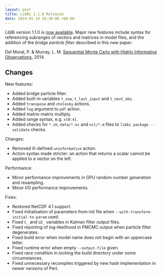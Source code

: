 ```yaml
---
layout: post
title: LibBi 1.1.0 Released
date: 2014-05-19 10:30:00 +08:00
---
```


LibBi version 1.1.0 is [now
available](https://github.com/lawmurray/LibBi/archive/1.1.0.tar.gz). Major new
features include syntax for referencing subranges of vectors and matrices in
model files, and the addition of the *bridge particle filter* described in
this new paper:

Del Moral, P. & Murray, L. M. [Sequential Monte Carlo with Highly Informative
Observations](http://arxiv.org/abs/1405.4081), 2014.


Changes
-------

New features:

* Added bridge particle filter.
* Added built-in variables `t_now`, `t_last_input` and `t_next_obs`.
* Added `transpose` and `cholesky` actions.
* Added `log` argument to `pdf` action.
* Added matrix-matrix multiply.
* Added range syntax, e.g. `x[0:4]`.
* Added checks for `*.sh`, `data/*.nc` and `oct/*.m` files to
  `libbi package --validate` checks.

Changes:

* Removed ill-defined `uninformative` action.
* Action syntax made stricter: an action that returns a scalar cannot be
  applied to a vector on the left.

Performance:

* Minor performance improvements in GPU random number generation and
  resampling.
* Minor I/O performance improvements.

Fixes:

* Restored NetCDF 4.1 support.
* Fixed initialisation of parameters from init file when
  `--with-transform-initial-to-param` used.
* Fixed `C_` and `U2_` variables in Kalman filter output files.
* Fixed reporting of log-likelihood in PMCMC output when particle filter
  degenerates.
* Fixed build error when model name does not begin with an uppercase letter.
* Fixed runtime error when empty `--output-file` given.
* Fixed race condition in locking the build directory under some
  circumstances.
* Fixed unnecessary recompiles triggered by new hash implementation in newer
  versions of Perl.
